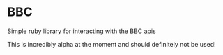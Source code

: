 # BBC

Simple ruby library for interacting with the BBC apis

This is incredibly alpha at the moment and should definitely not be used!